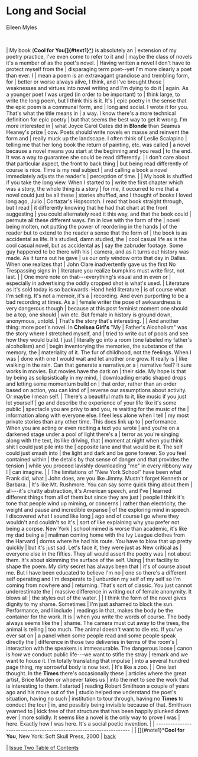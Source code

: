 
# Long and Social

Eileen Myles


 


| My book (**Cool for You[]{#text1}**[\*](#note1)) is absolutely an
| extension of my poetry practice, I\'ve even come to refer to it and
| maybe the class of novels it\'s a member of as the poet\'s novel.
| Having written a novel I don\'t have to protect myself from the
| disparaging term poet\--yet I\'m more clearly a poet than ever. I
| mean a poem is an extravagant grandiose and trembling form, for
| better or worse always alive, I think, and I\'ve brought those
| weaknesses and virtues into novel writing and I\'m dying to do it
| again. As a younger poet I was urged (in order to be important) to
| think large, to write the long poem, but I think this is it. It\'s
| epic poetry in the sense that the epic poem is a communal form, and
| long and social. I wrote it for you. That\'s what the title means in
| a way. I know there\'s a more technical definition for epic poetry
| but that seems the best way to get it wrong. I\'m more interested in
| what Joyce Carol Oates did in **Blonde** than Seamus Heaney\'s prize
| cow. Poets should write novels en masse and reinvent the form and
| really muck up the landscape. I often think of Leslie Scalapino
| telling me that her long book the return of painting, etc. was called
| a novel because a novel means you start at the beginning and you read
| to the end. It was a way to guarantee she could be read differently.
| I don\'t care about that particular aspect, the front to back thing
| but being read differently of course is nice. Time is my real subject
| and calling a book a novel immediately adjusts the reader\'s
| perception of time.
|
| My book is shuffled if you take the long view. When I started to
| write the first chapter which was a story, the whole thing is a story
| for me, it occurred to me that a novel could just be all these
| stories shuffled, and I thought of books I loved long ago, Julio
| Cortazar\'s Hopscotch. I read that book straight through, but I read
| it differently knowing that he had that chart at the front suggesting
| you could alternately read it this way, and that the book could
| permute all these different ways. I\'m in love with the form of the
| novel being molten, not putting the power of reordering in the hands
| of the reader but to extend to the reader a sense that the form of
| the book is as accidental as life. It\'s studied, damn studied, the
| cool casual life as is the cool casual novel, but as accidental as
| say the zabruder footage. Some guy happened to be there with his
| camera, and as it turns out history was made. As it turns out he gave
| us our only window onto that day in Dallas. When one realizes that
| John Clare inadvertently gave us the first No Trespassing signs in
| literature you realize bumpkins must write first, not last.
|
| One more note on that---everything\'s visual and in even or
| especially in advertising the oddly cropped shot is what\'s used.
| Literature as it\'s sold today is so backwards. Hand held literature
| is of course what I\'m selling. It\'s not a memoir, it\'s a
| recording. And even purporting to be a bad recording at times. As a
| female writer the pose of awkwardness is very dangerous though
| because at this post feminist moment one should be a top, one should
| win etc. But female in history is ground down, anonymous, untold.
| That\'s the story that\'s interesting.
|
| And another thing: more poet\'s novel. In **Chelsea Girl\'s** \"My
| Father\'s Alcoholism\" was the story where I stretched myself, and
| tried to write out of pools and see how they would build. I just
| literally go into a room (one labeled my father\'s alcoholism) and
| begin inventorying the memories, the substance of the memory, the
| materiality of it. The fur of childhood, not the feelings. When I was
| done with one I would wait and let another one grow. It really is
| like walking in the rain. Can that generate a narrative,or a
| narrative feel? It sure works in movies. But movies have the dark on
| their side. My hope is that by being as solipsistically in my mind,
| downloading erratic shaped drops and letting some momentum build on
| that order, rather than an order based on action, you can kind of
| reverse our assumptions about activity. Or maybe I mean self.
| There\'s a beautiful math to it, like music if you just let yourself
| go and describe the experience of your life like it\'s some public
| spectacle you are privy to and you‚ re waiting for the music of the
| information along with everyone else. I feel less alone when I tell
| my most private stories than any other time. This does link up to
| performance. When you are acting or even reciting a text you wrote
| and you\'re on a darkened stage under a pool of light there\'s a
| terror as you\'re singing along with the text, its like driving, that
| moment at night when you think shit I could just pile into the
| opposite lane and that would be it. The self could just smash into
| the light and dark and be gone forever. So you feel contained within
| the details by that sense of danger and that provides the tension
| while you proceed lavishly downloading \"me\" in every ribbony way I
| can imagine.
|
| The limitations of \"New York School\" have been what Frank did, what
| John does, are you like Jimmy. Mustn\'t forget Kenneth or Barbara.
| It\'s like Mt. Rushmore. You can say some quick thing about them
| all---it\'s chatty abstraction, it\'s American speech, and I\'ve
| learned different things from all of them but since they are just
| people I think it\'s tone that people wind up miming, or concerns
| rather than electricity, the weight and pause and incredible expanse
| of the exploring mind in speech. I discovered what I sound like long
| ago and of course I go where they wouldn\'t and couldn\'t so it\'s
| sort of like explaining why you prefer not being a corpse. New York
| school mimed is worse than academic, it\'s like my dad being a
| mailman coming home with the Ivy League clothes from the Harvard
| dorms where he had his route. You have to blow that up pretty quickly
| but it\'s just sad. Let\'s face it, they were just as New critical as
| everyone else in the fifties. They all would assert the poetry was
| not about them. It\'s about skimming the surface of the self. Using
| that facility to shape the poem. My dirty secret has always been that
| it\'s of course about me. But I have been educated to believe I\'m no
| one so there\'s a different self operating and I\'m desperate to
| unburden my self of my self so I\'m coming from nowhere and
| returning. That\'s sort of classic. You just cannot underestimate the
| massive difference in writing out of female anonymity. It blows all
| the styles out of the water.
|
| I think the form of the novel gives dignity to my shame. Sometimes
| I\'m just ashamed to block the sun. Performance, and I include
| readings in that, makes the body be the container for the work. It is
| when you write the words of course. The body always seems like the
| shame. The camera must cut away to the trees, the animal is telling
| too much. The animal doesn\'t want to die etc. If you\'ve ever sat on
| a panel when some people read and some people speak directly the
| difference in those two deliveries in terms of the room\'s
| interaction with the speakers is immeasurable. The dangerous loose
| canon is *how* we conduct public life---we want to stifle the stray
| remark and we want to house it. I\'m totally translating that impulse
| into a several hundred page thing, my sorrowful body is now text.
| It\'s like a zoo.
|
| One last thought. In the **Times** there\'s occasionally these
| articles where the great artist, Brice Marden or whoever takes us
| into the met to see the work that is interesting to them. I started
| reading Robert Smithson a couple of years ago and his move out of the
| studio helped me understand the poet\'s situation, having no such
| institution to tour through, having no **Times** to conduct the tour
| in, and possibly being invisible because of that. Smithson yearned to
| kick free of that structure that has been happily plunked down ever
| more solidly. It seems like a novel is the only way to prove I was
| here. Exactly how I was here. It\'s a social poetic invention.
|
| -------------------------------------------------------------------
|
| []{#note1}\***Cool for You**, New York: Soft Skull Press, 2000
| [back](#text1)

| [Issue Two Table of Contents](../issuetwo_toc.html)


